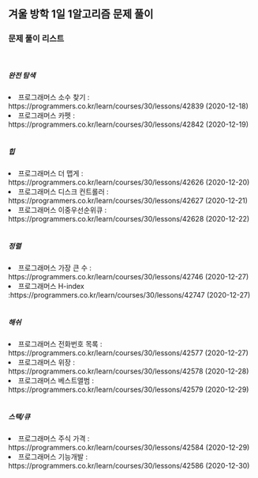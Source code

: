 <h2>겨울 방학 1일 1알고리즘 문제 풀이</h2>

<h3>문제 풀이 리스트</h3>
<br>
<h5>완전 탐색</h5>
<li>프로그래머스 소수 찾기 : https://programmers.co.kr/learn/courses/30/lessons/42839 (2020-12-18)</li>
<li>프로그래머스 카펫 : https://programmers.co.kr/learn/courses/30/lessons/42842 (2020-12-19)</li>
<br>
<h5>힙</h5>
<li>프로그래머스 더 맵게 : https://programmers.co.kr/learn/courses/30/lessons/42626 (2020-12-20)</li>
<li>프로그래머스 디스크 컨트롤러 : https://programmers.co.kr/learn/courses/30/lessons/42627 (2020-12-21)</li>
<li>프로그래머스 이중우선순위큐 : https://programmers.co.kr/learn/courses/30/lessons/42628 (2020-12-22)</li>
<br>
<h5>정렬 </h5>
<li>프로그래머스 가장 큰 수 : https://programmers.co.kr/learn/courses/30/lessons/42746 (2020-12-27)</li>
<li>프로그래머스 H-index :https://programmers.co.kr/learn/courses/30/lessons/42747 (2020-12-27)</li>
<br>
<h5>해쉬 </h5>
<li>프로그래머스 전화번호 목록 : https://programmers.co.kr/learn/courses/30/lessons/42577 (2020-12-27)</li>
<li>프로그래머스 위장 : https://programmers.co.kr/learn/courses/30/lessons/42578 (2020-12-28)</li>
<li>프로그래머스 베스트앨범 : https://programmers.co.kr/learn/courses/30/lessons/42579 (2020-12-29)</li>

<br>
<h5>스택/큐</h5>
<li>프로그래머스 주식 가격 : https://programmers.co.kr/learn/courses/30/lessons/42584 (2020-12-29)</li>
<li>프로그래머스 기능개발 : https://programmers.co.kr/learn/courses/30/lessons/42586 (2020-12-30)</li>
